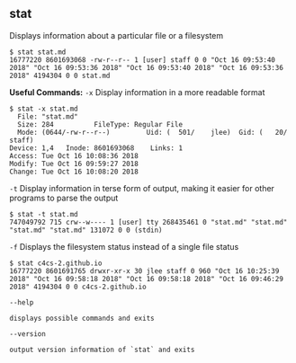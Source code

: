 ---
---

stat
-------
Displays information about a particular file or a filesystem
```
$ stat stat.md
16777220 8601693068 -rw-r--r-- 1 [user] staff 0 0 "Oct 16 09:53:40 2018" "Oct 16 09:53:36 2018" "Oct 16 09:53:40 2018" "Oct 16 09:53:36 2018" 4194304 0 0 stat.md
```
**Useful Commands:**
`-x` Display information in a more readable format
```
$ stat -x stat.md
  File: "stat.md"
  Size: 284          FileType: Regular File
  Mode: (0644/-rw-r--r--)         Uid: (  501/    jlee)  Gid: (   20/   staff)
Device: 1,4   Inode: 8601693068    Links: 1
Access: Tue Oct 16 10:08:36 2018
Modify: Tue Oct 16 09:59:27 2018
Change: Tue Oct 16 10:08:20 2018
```
`-t` Display information in terse form of output, making it easier for other programs to parse the output
```
$ stat -t stat.md
747049792 715 crw--w---- 1 [user] tty 268435461 0 "stat.md" "stat.md" "stat.md" "stat.md" 131072 0 0 (stdin)
```
`-f` Displays the filesystem status instead of a single file status
```
$ stat c4cs-2.github.io
16777220 8601691765 drwxr-xr-x 30 jlee staff 0 960 "Oct 16 10:25:39 2018" "Oct 16 09:58:18 2018" "Oct 16 09:58:18 2018" "Oct 16 09:46:29 2018" 4194304 0 0 c4cs-2.github.io

```
`--help`
```
displays possible commands and exits
```
`--version`
```
output version information of `stat` and exits
```